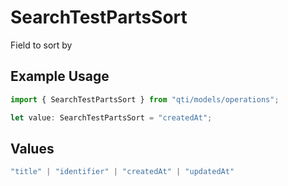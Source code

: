 # SearchTestPartsSort

Field to sort by

## Example Usage

```typescript
import { SearchTestPartsSort } from "qti/models/operations";

let value: SearchTestPartsSort = "createdAt";
```

## Values

```typescript
"title" | "identifier" | "createdAt" | "updatedAt"
```